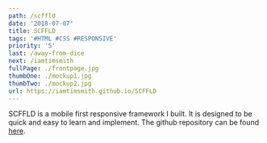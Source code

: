 ```yaml
---
path: /scffld
date: '2018-07-07'
title: SCFFLD
tags: '#HTML #CSS #RESPONSIVE'
priority: '5'
last: /away-from-dice
next: /iamtimsmith
fullPage: ./frontpage.jpg
thumbOne: ./mockup1.jpg
thumbTwo: ./mockup2.jpg
url: https://iamtimsmith.github.io/SCFFLD
---
```


SCFFLD is a mobile first responsive framework I built. It is designed to be quick and easy to learn and implement. The github repository can be found [here](https://github.com/iamtimsmith/SCFFLD).
